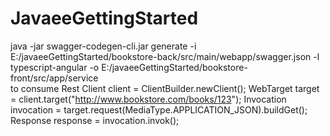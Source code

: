 # JavaeeGettingStarted
java -jar swagger-codegen-cli.jar generate -i E:/javaeeGettingStarted/bookstore-back/src/main/webapp/swagger.json -l typescript-angular -o E:/javaeeGettingStarted/bookstore-front/src/app/service</br>
to consume Rest
Client client = ClientBuilder.newClient(); WebTarget target = client.target("http://www.bookstore.com/books/123"); Invocation invocation = target.request(MediaType.APPLICATION_JSON).buildGet(); Response response = invocation.invok();
